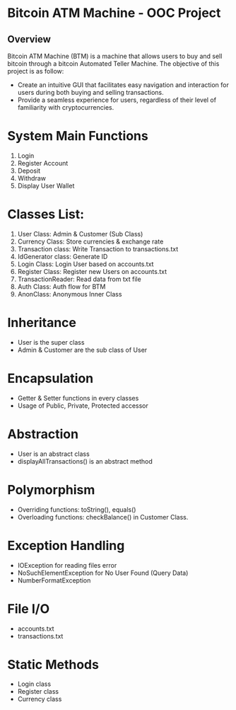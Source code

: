 # Bitcoin ATM Machine - OOC Project


## Overview
Bitcoin ATM Machine (BTM) is a machine that allows users to buy and sell bitcoin through a bitcoin Automated Teller Machine.
The objective of this project is as follow: 
  + Create an intuitive GUI that facilitates easy navigation and interaction for users during both buying and selling transactions.
  + Provide a seamless experience for users, regardless of their level of familiarity with cryptocurrencies.

# System Main Functions

1. Login
2. Register Account
3. Deposit
4. Withdraw
5. Display User Wallet

# Classes List:
1. User Class: Admin & Customer (Sub Class)
2. Currency Class: Store currencies & exchange rate
3. Transaction class: Write Transaction to transactions.txt
4. IdGenerator class: Generate ID
5. Login Class: Login User based on accounts.txt
6. Register Class: Register new Users on accounts.txt
7. TransactionReader: Read data from txt file
8. Auth Class: Auth flow for BTM
9. AnonClass: Anonymous Inner Class

# Inheritance
- User is the super class 
- Admin & Customer are the sub class of User

# Encapsulation
- Getter & Setter functions in every classes
- Usage of Public, Private, Protected accessor

# Abstraction
- User is an abstract class
- displayAllTransactions() is an abstract method

# Polymorphism
- Overriding functions: toString(), equals()
- Overloading functions: checkBalance() in Customer Class.

# Exception Handling
- IOException for reading files error
- NoSuchElementException for No User Found (Query Data)
- NumberFormatException

# File I/O
- accounts.txt
- transactions.txt

# Static Methods
- Login class
- Register class
- Currency class